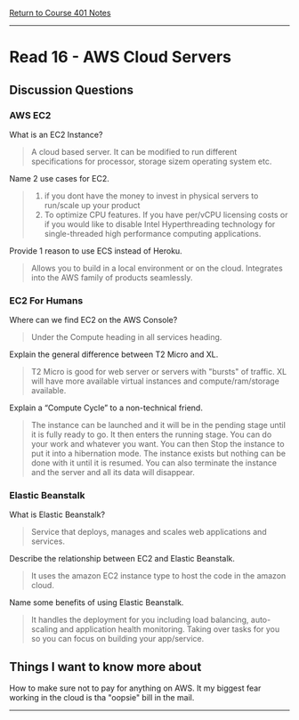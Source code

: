 [Return to Course 401 Notes](https://KrisDunning.github.io/401-Reading-Notes)

-----

# Read 16 - AWS Cloud Servers

## Discussion Questions

### AWS EC2

What is an EC2 Instance?
> A cloud based server. It can be modified to run different specifications for processor, storage sizem operating system etc.

Name 2 use cases for EC2.

> 1) if you dont have the money to invest in physical servers to run/scale up your product
> 2) To optimize CPU features. If you have per/vCPU licensing costs or if you would like to disable Intel Hyperthreading technology for single-threaded high performance computing applications.

Provide 1 reason to use ECS instead of Heroku.
> Allows you to build in a local environment or on the cloud. Integrates into the AWS family of products seamlessly.

### EC2 For Humans

Where can we find EC2 on the AWS Console?
> Under the Compute heading in all services heading.

Explain the general difference between T2 Micro and XL.
> T2 Micro is good for web server or servers with "bursts" of traffic. XL will have more available virtual instances and compute/ram/storage available.

Explain a “Compute Cycle” to a non-technical friend.
> The instance can be launched and it will be in the pending stage until it is fully ready to go. It then enters the running stage. You can do your work and whatever you want. You can then Stop the instance to put it into a hibernation mode. The instance exists but nothing can be done with it until it is resumed. You can also terminate the instance and the server and all its data will disappear.

### Elastic Beanstalk

What is Elastic Beanstalk?
> Service that deploys, manages and scales web applications and services.

Describe the relationship between EC2 and Elastic Beanstalk.
> It uses the amazon EC2 instance type to host the code in the amazon cloud.

Name some benefits of using Elastic Beanstalk.
> It handles the deployment for you including load balancing, auto-scaling and application health monitoring. Taking over tasks for you so you can focus on building your app/service.

## Things I want to know more about

How to make sure not to pay for anything on AWS. It my biggest fear working in the cloud is tha "oopsie" bill in the mail. 

-----
